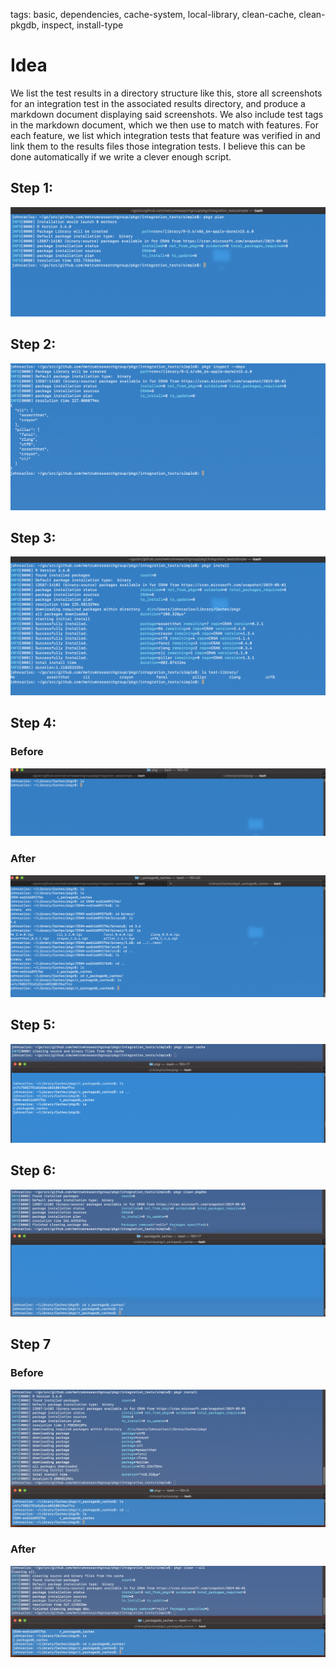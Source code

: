 tags: basic, dependencies, cache-system, local-library, clean-cache, clean-pkgdb, inspect, install-type

# Idea
We list the test results in a directory structure like this, store all
screenshots for an integration test in the associated results directory, and
produce a markdown document displaying said screenshots. We also include test
tags in the markdown document, which we then use to match with features. For
each feature, we list which integration tests that feature was verified in and
link them to the results files those integration tests. I believe this can be
done automatically if we write a clever enough script.

## Step 1:
![step1](step1.png)

## Step 2:
![step2](step2.png)

## Step 3:
![step3](step3.png)

## Step 4:
### Before
![step4before](step4_before.png)
### After
![step4after](step4_after.png)

## Step 5:
![step5](step5.png)

## Step 6:
![step6](step6.png)

## Step 7
### Before
![step7before](step7_before.png)
### After
![step7after](step7_after.png)
